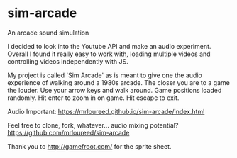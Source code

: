 # sim-arcade
An arcade sound simulation

I decided to look into the Youtube API and make an audio experiment. Overall I found it really easy to work with, loading multiple videos and controlling videos independently with JS.

My project is called 'Sim Arcade' as is meant to give one the audio experience of walking around a 1980s arcade. The closer you are to a game the louder. Use your arrow keys and walk around. Game positions loaded randomly. Hit enter to zoom in on game. Hit escape to exit.

Audio Important:
https://mrloureed.github.io/sim-arcade/index.html

Feel free to clone, fork, whatever... audio mixing potential?
https://github.com/mrloureed/sim-arcade

Thank you to http://gamefroot.com/ for the sprite sheet.
